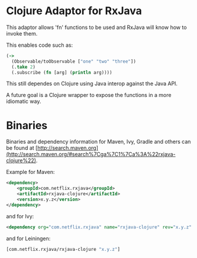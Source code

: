 # Clojure Adaptor for RxJava


This adaptor allows 'fn' functions to be used and RxJava will know how to invoke them.

This enables code such as:

```clojure
(-> 
  (Observable/toObservable ["one" "two" "three"])
  (.take 2) 
  (.subscribe (fn [arg] (println arg))))
```

This still dependes on Clojure using Java interop against the Java API. 

A future goal is a Clojure wrapper to expose the functions in a more idiomatic way.


# Binaries

Binaries and dependency information for Maven, Ivy, Gradle and others can be found at [http://search.maven.org](http://search.maven.org/#search%7Cga%7C1%7Ca%3A%22rxjava-clojure%22).

Example for Maven:

```xml
<dependency>
    <groupId>com.netflix.rxjava</groupId>
    <artifactId>rxjava-clojure</artifactId>
    <version>x.y.z</version>
</dependency>
```

and for Ivy:

```xml
<dependency org="com.netflix.rxjava" name="rxjava-clojure" rev="x.y.z" />
```

and for Leiningen:

```clojure
[com.netflix.rxjava/rxjava-clojure "x.y.z"]
```
